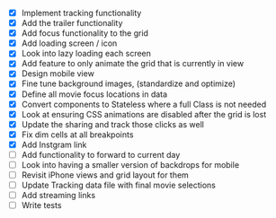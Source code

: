 - [X] Implement tracking functionality
- [X] Add the trailer functionality
- [X] Add focus functionality to the grid
- [X] Add loading screen / icon
- [X] Look into lazy loading each screen
- [X] Add feature to only animate the grid that is currently in view
- [X] Design mobile view
- [X] Fine tune background images, (standardize and optimize)
- [X] Define all movie focus locations in data
- [X] Convert components to Stateless where a full Class is not needed
- [X] Look at ensuring CSS animations are disabled after the grid is lost
- [X] Update the sharing and track those clicks as well
- [X] Fix dim cells at all breakpoints
- [X] Add Instgram link
- [ ] Add functionality to forward to current day
- [ ] Look into having a smaller version of backdrops for mobile
- [ ] Revisit iPhone views and grid layout for them
- [ ] Update Tracking data file with final movie selections
- [ ] Add streaming links
- [ ] Write tests
